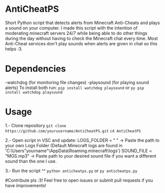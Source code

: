 # AntiCheatPS
Short Python script that detects alerts from Minecraft Anti-Cheats and plays a sound on your computer.
I made this script with the intention of moderating minecraft servers 24/7 while being able to do other things during the day without having to check the Minecraft chat every time. Most Anti-Cheat services don't play sounds when alerts are given in chat so this helps :3.

# Dependencies
 -watchdog (for monitoring file changes)
 -playsound (for playing sound alerts)
To install both run:
 ```pip install watchdog playsound```
or
 ```py pip install watchdog playsound```

# Usage

1.- Clone repository
 ```git clone https://github.com/yourusername/AntiCheatPS.git```
 ```cd AntiCheatPS```

2.- Open script in VSC and update:
  LOGS_FOLDER = " "  -> Paste the path to your own Logs Folder (Default Minecraft logs are found in 'C:\Users\"yourname"\AppData\Roaming\.minecraft\logs')
  SOUND_FILE = "MGS.mp3"  -> Paste path to your desired sound file if you want a different sound than the one I use.

3.- Run the script ^^
 ```python anticheatps.py```
or
 ```py anticheatps.py```

#Contribute pls :3!
Feel free to open issues or submit pull requests if you have improvements!


